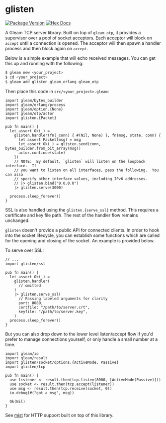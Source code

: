 # glisten

[![Package Version](https://img.shields.io/hexpm/v/glisten)](https://hex.pm/packages/glisten)
[![Hex Docs](https://img.shields.io/badge/hex-docs-ffaff3)](https://hexdocs.pm/glisten/)

A Gleam TCP server library.  Built on top of `gleam_otp`, it provides a
supervisor over a pool of socket acceptors.  Each acceptor will block on `accept`
until a connection is opened.  The acceptor will then spawn a handler process
and then block again on `accept`.

Below is a simple example that will echo received messages.  You can get this
up and running with the following:

```sh
$ gleam new <your_project>
$ cd <your_project>
$ gleam add glisten gleam_erlang gleam_otp
```

Then place this code in `src/<your_project>.gleam`:

```gleam
import gleam/bytes_builder
import gleam/erlang/process
import gleam/option.{None}
import gleam/otp/actor
import glisten.{Packet}

pub fn main() {
  let assert Ok(_) =
    glisten.handler(fn(_conn) { #(Nil, None) }, fn(msg, state, conn) {
      let assert Packet(msg) = msg
      let assert Ok(_) = glisten.send(conn, bytes_builder.from_bit_array(msg))
      actor.continue(state)
    })
    // NOTE:  By default, `glisten` will listen on the loopback interface.  If
    // you want to listen on all interfaces, pass the following.  You can also
    // specify other interface values, including IPv6 addresses.
    // |> glisten.bind("0.0.0.0")
    |> glisten.serve(3000)

  process.sleep_forever()
}
```

SSL is also handled using the `glisten.{serve_ssl}` method.  This requires a
certificate and key file path.  The rest of the handler flow remains unchanged.

`glisten` doesn't provide a public API for connected clients.  In order to hook
into the socket lifecycle, you can establish some functions which are called
for the opening and closing of the socket.  An example is provided below.

To serve over SSL:

```gleam
// ...
import glisten/ssl

pub fn main() {
  let assert Ok(_) =
    glisten.handler(
      // omitted
    )
    |> glisten.serve_ssl(
      // Passing labeled arguments for clarity
      port: 8080,
      certfile: "/path/to/server.crt",
      keyfile: "/path/to/server.key",
    )
  process.sleep_forever()
}
```

But you can also drop down to the lower level listen/accept flow if you'd prefer
to manage connections yourself, or only handle a small number at a time.

```gleam
import gleam/io
import gleam/result
import glisten/socket/options.{ActiveMode, Passive}
import glisten/tcp

pub fn main() {
  use listener <- result.then(tcp.listen(8000, [ActiveMode(Passive)]))
  use socket <- result.then(tcp.accept(listener))
  use msg <- result.then(tcp.receive(socket, 0))
  io.debug(#("got a msg", msg))

  Ok(Nil)
}
```

See [mist](https://github.com/rawhat/mist) for HTTP support built on top of this library.
